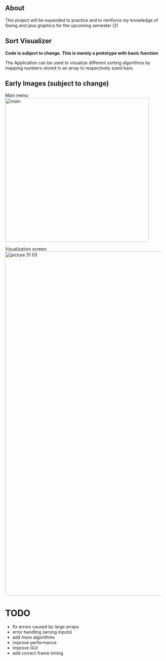 ## About
This project will be expanded to practice and to reinforce my knowledge of Swing and java graphics for the upcoming semester (2)

## Sort Visualizer

**Code is subject to change. This is merely a prototype with basic function**

The Application can be used to visualize different sorting algorithms by mapping numbers stored in an array to respectively sized bars.

## Early Images (subject to change)
Main menu:  
<img width="464" alt="main" src="https://user-images.githubusercontent.com/62705365/161536282-30134310-3ee4-4993-b7e0-45d5cd511b10.png">


Visualization screen:
<img width="1108" alt="picture 31 03" src="https://user-images.githubusercontent.com/62705365/161536240-4f8cccb0-49e4-42a2-ae93-2c086bf2aa95.png">


# TODO
- fix errors caused by large arrays
- error handling (wrong inputs)
- add more algorithms
- improve performance
- improve GUI
- add correct frame timing

